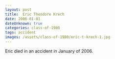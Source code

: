 ```yaml
---
layout: post
title:  Eric Theodore Krech
date: 2006-01-01
dateUnknown: true
categories: class-of-1980
tags: accident
images: /assets/class-of-1980/eric-t-krech-1.jpg
---
```

Eric died in an accident in January of 2006. 

